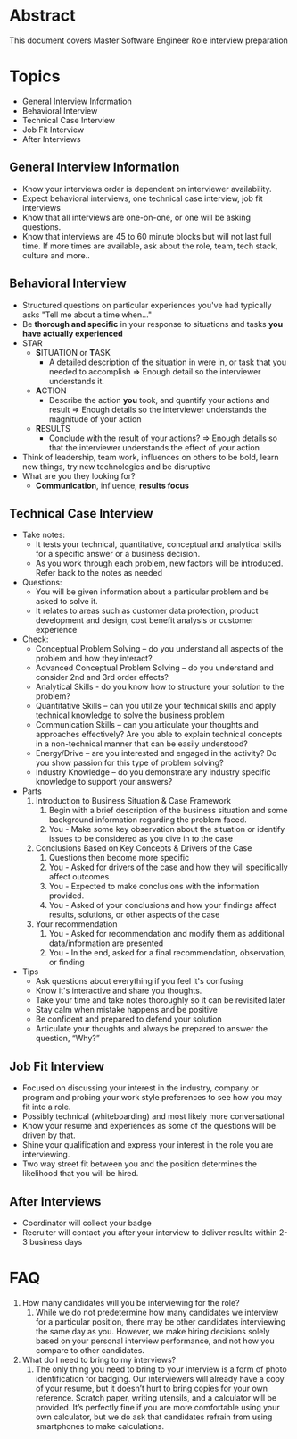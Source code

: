 # Abstract
This document covers Master Software Engineer Role interview preparation

# Topics
* General Interview Information
* Behavioral Interview
* Technical Case Interview
* Job Fit Interview
* After Interviews

## General Interview Information
* Know your interviews order is dependent on interviewer availability.
* Expect behavioral interviews, one technical case interview, job fit interviews
* Know that all interviews are one-on-one, or one will be asking questions.
* Know that interviews are 45 to 60 minute blocks but will not last full time. If more times are available, ask about the role, team, tech stack, culture and more..

## Behavioral Interview
* Structured questions on particular experiences you've had typically asks "Tell me about a time when..."
* Be **thorough and specific** in your response to situations and tasks **you have actually experienced**
* STAR
    * **S**ITUATION or **T**ASK
        * A detailed description of the situation in were in, or task that you needed to accomplish => Enough detail so the interviewer understands it.
    * **A**CTION
        * Describe the action **you** took, and quantify your actions and result => Enough details so the interviewer understands the magnitude of your action
    * **R**ESULTS
        * Conclude with the result of your actions? => Enough details so that the interviewer understands the effect of your action
* Think of leadership, team work, influences on others to be bold, learn new things, try new technologies and be disruptive
* What are you they looking for?
    * **Communication**, influence, **results focus**

## Technical Case Interview
* Take notes:
    * It tests your technical, quantitative, conceptual and analytical skills for a specific answer or a business decision.
    * As you work through each problem, new factors will be introduced. Refer back to the notes as needed
* Questions:
    * You will be given information about a particular problem and be asked to solve it.
    * It relates to areas such as customer data protection, product development and design, cost benefit analysis or customer experience
* Check:
    * Conceptual Problem Solving – do you understand all aspects of the problem and how they interact?
    * Advanced Conceptual Problem Solving – do you understand and consider 2nd and 3rd order effects?
    * Analytical Skills - do you know how to structure your solution to the problem?
    * Quantitative Skills – can you utilize your technical skills and apply technical knowledge to solve the business problem
    * Communication Skills – can you articulate your thoughts and approaches effectively? Are you able to explain technical concepts in a non-technical manner that can be easily understood?
    * Energy/Drive – are you interested and engaged in the activity? Do you show passion for this type of problem solving?
    * Industry Knowledge – do you demonstrate any industry specific knowledge to support your answers?
* Parts
    1. Introduction to Business Situation & Case Framework
        1. Begin with a brief description of the business situation and some background information regarding the problem faced.
        2. You - Make some key observation about the situation or identify issues to be considered as you dive in to the case
    2. Conclusions Based on Key Concepts & Drivers of the Case
        1. Questions then become more specific
        2. You - Asked for drivers of the case and how they will specifically affect outcomes
        3. You - Expected to make conclusions with the information provided.
        4. You - Asked of your conclusions and how your findings affect results, solutions, or other aspects of the case
    3. Your recommendation
        1. You - Asked for recommendation and modify them as additional data/information are presented
        2. You - In the end, asked for a final recommendation, observation, or finding
* Tips
    * Ask questions about everything if you feel it's confusing
    * Know it's interactive and share you thoughts.
    * Take your time and take notes thoroughly so it can be revisited later
    * Stay calm when mistake happens and be positive
    * Be confident and prepared to defend your solution
    * Articulate your thoughts and always be prepared to answer the question, “Why?”

## Job Fit Interview
* Focused on discussing your interest in the industry, company or program and probing your work style preferences to see how you may fit into a role.
* Possibly technical (whiteboarding) and most likely more conversational
* Know your resume and experiences as some of the questions will be driven by that.
* Shine your qualification and express your interest in the role you are interviewing.
* Two way street fit between you and the position determines the likelihood that you will be hired.
## After Interviews
* Coordinator will collect your badge
* Recruiter will contact you after your interview to deliver results within 2-3 business days

# FAQ
1. How many candidates will you be interviewing for the role?
    1. While we do not predetermine how many candidates we interview for a particular position, there may be other candidates interviewing the same day as you. However, we make hiring decisions solely based on your personal interview performance, and not how you compare to other candidates.
2. What do I need to bring to my interviews?
    1. The only thing you need to bring to your interview is a form of photo identification for badging. Our interviewers will already have a copy of your resume, but it doesn’t hurt to bring copies for your own reference. Scratch paper, writing utensils, and a calculator will be provided. It’s perfectly fine if you are more comfortable using your own calculator, but we do ask that candidates refrain from using smartphones to make calculations.
